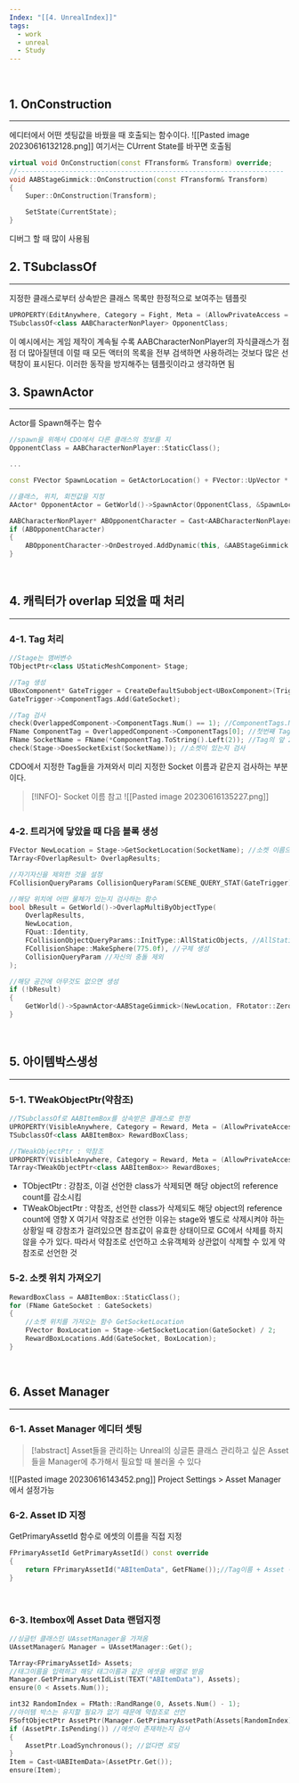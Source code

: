 ```yaml
---
Index: "[[4. UnrealIndex]]"
tags:
  - work
  - unreal
  - Study
---
```

   
## 1. OnConstruction
---
에디터에서 어떤 셋팅값을 바꿨을 때 호출되는 함수이다.
![[Pasted image 20230616132128.png]]
여기서는 CUrrent State를 바꾸면 호출됨
   
```cpp
virtual void OnConstruction(const FTransform& Transform) override;
//-------------------------------------------------------------------
void AABStageGimmick::OnConstruction(const FTransform& Transform)
{
	Super::OnConstruction(Transform);

	SetState(CurrentState);
}
```
디버그 할 때 많이 사용됨
   
   
## 2. TSubclassOf
---
지정한 클래스로부터 상속받은 클래스 목록만 한정적으로 보여주는 템플릿
```cpp
UPROPERTY(EditAnywhere, Category = Fight, Meta = (AllowPrivateAccess = "true"))
TSubclassOf<class AABCharacterNonPlayer> OpponentClass;
```
이 예시에서는 게임 제작이 계속될 수록 AABCharacterNonPlayer의 자식클래스가 점점 더 많아질텐데
이럴 때 모든 액터의 목록을 전부 검색하면 사용하려는 것보다 많은 선택창이 표시된다.
이러한 동작을 방지해주는 템플릿이라고 생각하면 됨
   
   
## 3. SpawnActor
---
Actor를 Spawn해주는 함수
```cpp
//spawn을 위해서 CDO에서 다른 클래스의 정보를 지
OpponentClass = AABCharacterNonPlayer::StaticClass();

...

const FVector SpawnLocation = GetActorLocation() + FVector::UpVector * 88.0f;

//클래스, 위치, 회전값을 지정
AActor* OpponentActor = GetWorld()->SpawnActor(OpponentClass, &SpawnLocation, &FRotator::ZeroRotator);

AABCharacterNonPlayer* ABOpponentCharacter = Cast<AABCharacterNonPlayer>(OpponentActor);
if (ABOpponentCharacter)
{
	ABOpponentCharacter->OnDestroyed.AddDynamic(this, &AABStageGimmick::OnOpponentDestroyed);
}
```
   
   
## 4. 캐릭터가 overlap 되었을 때 처리
---
### 4-1. Tag 처리
```cpp
//Stage는 맴버변수
TObjectPtr<class UStaticMeshComponent> Stage;

//Tag 생성
UBoxComponent* GateTrigger = CreateDefaultSubobject<UBoxComponent>(TriggerName);
GateTrigger->ComponentTags.Add(GateSocket);

//Tag 검사
check(OverlappedComponent->ComponentTags.Num() == 1); //ComponentTags.Num() : Tag 개수
FName ComponentTag = OverlappedComponent->ComponentTags[0]; //첫번째 Tag를 가져옴
FName SocketName = FName(*ComponentTag.ToString().Left(2)); //Tag의 앞 2글자를 가져옴
check(Stage->DoesSocketExist(SocketName)); //소켓이 있는지 검사
```
CDO에서 지정한 Tag들을 가져와서 미리 지정한 Socket 이름과 같은지 검사하는 부분이다.
> [!INFO]- Socket 이름 참고
> ![[Pasted image 20230616135227.png]]
   
### 4-2. 트리거에 닿았을 때 다음 블록 생성
```cpp
FVector NewLocation = Stage->GetSocketLocation(SocketName); //소켓 이름으로 위치 반환
TArray<FOverlapResult> OverlapResults;

//자기자신을 제외한 것을 설정
FCollisionQueryParams CollisionQueryParam(SCENE_QUERY_STAT(GateTrigger), false, this);

//해당 위치에 어떤 물체가 있는지 검사하는 함수
bool bResult = GetWorld()->OverlapMultiByObjectType(
	OverlapResults,
	NewLocation,
	FQuat::Identity,
	FCollisionObjectQueryParams::InitType::AllStaticObjects, //AllStaticObjects 모든 스테틱 오브젝트 타입 중
	FCollisionShape::MakeSphere(775.0f), //구체 생성
	CollisionQueryParam //자신의 충돌 제외 
);

//해당 공간에 아무것도 없으면 생성
if (!bResult)
{
	GetWorld()->SpawnActor<AABStageGimmick>(NewLocation, FRotator::ZeroRotator);
}
```
   
   
## 5. 아이템박스생성
---
### 5-1. TWeakObjectPtr(약참조)
```cpp
//TSubclassOf로 AABItemBox를 상속받은 클래스로 한정
UPROPERTY(VisibleAnywhere, Category = Reward, Meta = (AllowPrivateAccess = "true"))
TSubclassOf<class AABItemBox> RewardBoxClass;

//TWeakObjectPtr : 약참조
UPROPERTY(VisibleAnywhere, Category = Reward, Meta = (AllowPrivateAccess = "true"))
TArray<TWeakObjectPtr<class AABItemBox>> RewardBoxes;
```
* TObjectPtr : 강참조, 이걸 선언한 class가 삭제되면 해당 object의 reference count를 감소시킴
* TWeakObjectPtr : 약참조, 선언한 class가 삭제되도 해당 object의 reference count에 영향 X
여기서 약참조로 선언한 이유는 stage와 별도로 삭제시켜야 하는 상황일 때 강참조가 걸려있으면
참조값이 유효한 상태이므로 GC에서 삭제를 하지 않을 수가 있다.
따라서 약참조로 선언하고 소유객체와 상관없이 삭제할 수 있게 약참조로 선언한 것
   
### 5-2. 소켓 위치 가져오기
```cpp
RewardBoxClass = AABItemBox::StaticClass();
for (FName GateSocket : GateSockets)
{
	//소켓 위치를 가져오는 함수 GetSocketLocation
	FVector BoxLocation = Stage->GetSocketLocation(GateSocket) / 2;
	RewardBoxLocations.Add(GateSocket, BoxLocation);
}
```
   
   
## 6. Asset Manager
---
### 6-1. Asset Manager 에디터 셋팅
> [!abstract] Asset들을 관리하는 Unreal의 싱글톤 클래스
> 관리하고 싶은 Asset들을 Manager에 추가해서 필요할 때 불러올 수 있다

![[Pasted image 20230616143452.png]]
Project Settings > Asset Manager 에서 설정가능
   
### 6-2. Asset ID 지정
GetPrimaryAssetId 함수로 에셋의 이름을 직접 지정
```cpp
FPrimaryAssetId GetPrimaryAssetId() const override
{
	return FPrimaryAssetId("ABItemData", GetFName());//Tag이름 + Asset 이름 = 유일한 식별자 Id
}
```
   
### 6-3. Itembox에 Asset Data 랜덤지정
```cpp
//싱글턴 클래스인 UAssetManager을 가져옴
UAssetManager& Manager = UAssetManager::Get();

TArray<FPrimaryAssetId> Assets;
//태그이름을 입력하고 해당 태그이름과 같은 에셋을 배열로 받음
Manager.GetPrimaryAssetIdList(TEXT("ABItemData"), Assets);
ensure(0 < Assets.Num());

int32 RandomIndex = FMath::RandRange(0, Assets.Num() - 1);
//아이템 박스는 유지할 필요가 없기 때문에 약참조로 선언
FSoftObjectPtr AssetPtr(Manager.GetPrimaryAssetPath(Assets[RandomIndex]));
if (AssetPtr.IsPending()) //에셋이 존재하는지 검사
{
	AssetPtr.LoadSynchronous(); //없다면 로딩
}
Item = Cast<UABItemData>(AssetPtr.Get());
ensure(Item);
```
